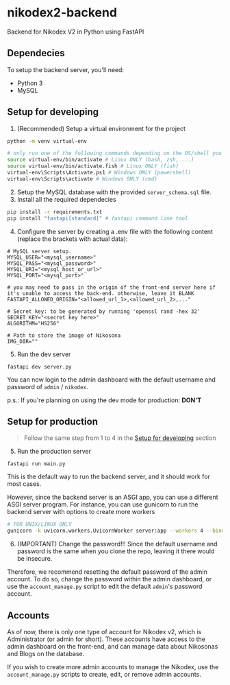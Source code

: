 # nikodex2-backend
Backend for Nikodex V2 in Python using FastAPI

## Dependecies
To setup the backend server, you'll need:
- Python 3
- MySQL

## Setup for developing
1. (Recommended) Setup a virtual environment for the project
```bash
python -m venv virtual-env

# only run one of the following commands depending on the OS/shell you're using
source virtual-env/bin/activate # Linux ONLY (bash, zsh, ...)
source virtual-env/bin/activate.fish # Linux ONLY (fish)
virtual-env\Scripts\Activate.ps1 # Windows ONLY (powershell)
virtual-env\Scripts\activate # Windows ONLY (cmd)
```
2. Setup the MySQL database with the provided `server_schema.sql` file.
3. Install all the required dependecies
```bash
pip install -r requirements.txt
pip install "fastapi[standard]" # fastapi command line tool
```
4. Configure the server by creating a .env file with the following content (replace the brackets with actual data):
```
# MySQL server setup.
MYSQL_USER="<mysql_username>"
MYSQL_PASS="<mysql_password>"
MYSQL_URI="<mysql_host_or_url>"
MYSQL_PORT="<mysql_port>"

# you may need to pass in the origin of the front-end server here if it's unable to access the back-end. otherwise, leave it BLANK
FASTAPI_ALLOWED_ORIGIN="<allowed_url_1>,<allowed_url_2>,..."

# Secret key: to be generated by running 'openssl rand -hex 32'
SECRET_KEY="<secret key here>"
ALGORITHM="HS256"

# Path to store the image of Nikosona
IMG_DIR=""
```

5. Run the dev server
```
fastapi dev server.py
```

You can now login to the admin dashboard with the default username and password of `admin` / `nikodex`.

p.s.: If you're planning on using the dev mode for production: **__DON'T__**

## Setup for production
> Follow the same step from 1 to 4 in the [Setup for developing](#setup-for-developing) section
5. Run the production server
```
fastapi run main.py
```
This is the default way to run the backend server, and it should work for most cases.

However, since the backend server is an ASGI app, you can use a different ASGI server program. For instance, you can use gunicorn to run the backend server with options to create more workers
```bash
# FOR UNIX/LINUX ONLY
gunicorn -k uvicorn.workers.UvicornWorker server:app --workers 4 --bind 0.0.0.0:8000
```

6. (IMPORTANT) Change the password!!!
Since the default username and password is the same when you clone the repo, leaving it there would be insecure.

Therefore, we recommend resetting the default password of the admin account. To do so, change the password within the admin dashboard, or use the `account_manage.py` script to edit the default `admin`'s password account.

## Accounts
As of now, there is only one type of account for Nikodex v2, which is Administrator (or admin for short). These accounts have access to the admin dashboard on the front-end, and can manage data about Nikosonas and Blogs on the database.

If you wish to create more admin accounts to manage the Nikodex, use the `account_manage.py` scripts to create, edit, or remove admin accounts.